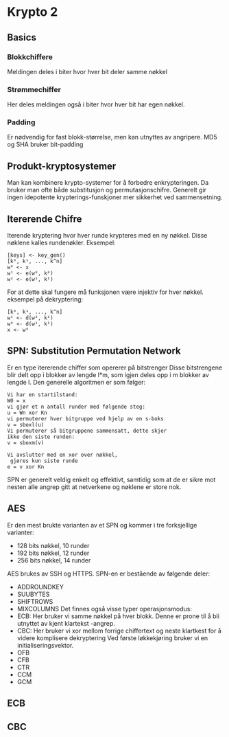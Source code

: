 # Krypto 2

## Basics
### Blokkchiffere
Meldingen deles i biter
hvor hver bit deler samme nøkkel
### Strømmechiffer
Her deles meldingen også i
biter hvor hver bit har egen
nøkkel.

### Padding
Er nødvendig for fast blokk-størrelse, men kan utnyttes av angripere.
MD5 og SHA bruker bit-padding

## Produkt-kryptosystemer
Man kan kombinere krypto-systemer for å forbedre enkrypteringen.
Da bruker man ofte både substitusjon og permutasjonschifre.
Generelt gir ingen idepotente krypterings-funskjoner mer sikkerhet
ved sammensetning.

## Itererende Chifre
Iterende kryptering hvor hver runde krypteres med en ny nøkkel.
Disse nøklene kalles rundenøkler.
Eksempel:
```
[keys] <- key_gen()
[k⁰, k¹, ..., k^n]
w⁰ <- x
w¹ <- e(w⁰, k⁰)
w² <- e(w¹, k¹)
```
For at dette skal fungere må funksjonen være injektiv for hver nøkkel.
eksempel på dekryptering:
```
[k⁰, k¹, ..., k^n]
w¹ <- d(w², k²)
w⁰ <- d(w¹, k¹)
x <- w⁰ 
```

## SPN: Substitution Permutation Network
Er en type itererende chiffer som opererer på 
bitstrenger Disse bitstrengene blir delt opp i blokker
av lengde l*m, som igjen deles opp i m blokker av lengde
l. 
Den generelle algoritmen er som følger: 
```
Vi har en startilstand:
W0 = x
vi gjør et n antall runder med følgende steg:
u = Wn xor Kn
vi permuterer hver bitgruppe ved hjelp av en s-boks
v = sboxl(u)
Vi permuterer så bitgruppene sammensatt, dette skjer
ikke den siste runden:
v = sboxm(v)

Vi avslutter med en xor over nøkkel,
 gjøres kun siste runde
e = v xor Kn

```
SPN er generelt veldig enkelt og effektivt, samtidig som
at de er sikre mot nesten alle angrep gitt at netverkene
og nøklene er store nok.
## AES
Er den mest brukte varianten av et SPN og kommer 
i tre forksjellige varianter:
* 128 bits nøkkel, 10 runder
* 192 bits nøkkel, 12 runder
* 256 bits nøkkel, 14 runder

AES brukes av SSH og HTTPS. SPN-en er bestående av
følgende deler:
* ADDROUNDKEY
* SUUBYTES
* SHIFTROWS
* MIXCOLUMNS
Det finnes også visse typer operasjonsmodus:
* ECB: Her bruker vi samme nøkkel på hver blokk. 
  Denne er prone til å bli utnyttet av kjent klartekst
  -angrep.
* CBC: Her bruker vi xor mellom forrige chiffertext
  og neste klartkest for å videre komplisere dekryptering
  Ved første løkkekjøring bruker vi en initialiseringsvektor.
* OFB
* CFB
* CTR
* CCM
* GCM
## ECB
## CBC